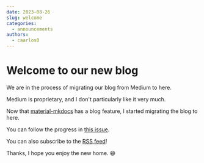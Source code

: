 ```yaml
---
date: 2023-08-26
slug: welcome
categories:
  - announcements
authors:
  - caarlos0
---
```


# Welcome to our new blog

We are in the process of migrating our blog from Medium to here.

<!-- more -->

Medium is proprietary, and I don't particularly like it very much.

Now that [material-mkdocs][] has a blog feature, I started migrating the blog to
here.

You can follow the progress in [this issue](https://github.com/goreleaser/goreleaser/issues/3503).

You can also subscribe to the [RSS feed](/feed_rss_created.xml)!

Thanks, I hope you enjoy the new home. 😄

[material-mkdocs]: https://squidfunk.github.io/mkdocs-material/
